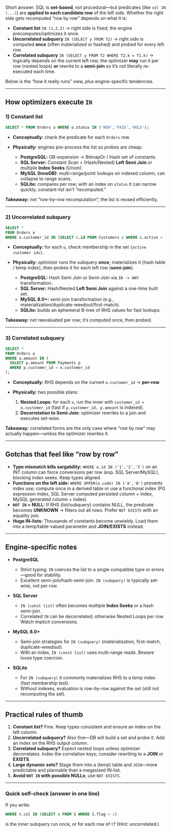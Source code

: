 Short answer: SQL is **set-based**, not procedural—but predicates (like `col IN (...)`) are **applied to each candidate row** of the left side. Whether the right side gets recomputed “row by row” depends on what it is:

* **Constant list** `IN (1,2,3)` → right side is fixed; the engine precomputes/optimizes it once.
* **Uncorrelated subquery** `IN (SELECT y FROM T2)` → right side is computed **once** (often materialized or hashed) and probed for every left row.
* **Correlated subquery** `IN (SELECT y FROM T2 WHERE T2.k = T1.k)` → logically depends on the current left row; the optimizer **may** run it per row (nested loops) **or** rewrite to a **semi-join** so it’s not literally re-executed each time.

Below is the “how it really runs” view, plus engine-specific tendencies.

---

## How optimizers execute `IN`

### 1) Constant list

```sql
SELECT * FROM Orders o WHERE o.status IN ('NEW','PAID','HOLD');
```

* **Conceptually:** check the predicate for each `Orders` row.
* **Physically:** engines pre-process the list so probes are cheap:

  * **PostgreSQL:** OR-expansion → BitmapOr / Hash set of constants.
  * **SQL Server:** Constant Scan + (Hash/Nested) **Left Semi Join** or multiple **Index Seeks** (Union).
  * **MySQL (InnoDB):** multi-range/point lookups on indexed column; can collapse to range scans.
  * **SQLite:** compares per row; with an index on `status` it can narrow quickly; constant-list isn’t “recomputed.”

**Takeaway:** not “row-by-row recomputation”; the list is reused efficiently.

---

### 2) Uncorrelated subquery

```sql
SELECT * 
FROM Orders o
WHERE o.customer_id IN (SELECT c.id FROM Customers c WHERE c.active = 1);
```

* **Conceptually:** for each `o`, check membership in the set `{active customer ids}`.
* **Physically:** optimizer runs the subquery **once**, materializes it (hash table / temp index), then probes it for each left row (**semi-join**).

  * **PostgreSQL:** Hash Semi Join or Semi-Join via `IN -> ANY` transformation.
  * **SQL Server:** Hash/Nested **Left Semi Join** against a one-time built set.
  * **MySQL 8.0+:** semi-join transformation (e.g., materialization/duplicate-weedout/first-match).
  * **SQLite:** builds an ephemeral B-tree of RHS values for fast lookups.

**Takeaway:** not reevaluated per row; it’s computed once, then probed.

---

### 3) Correlated subquery

```sql
SELECT * 
FROM Orders o
WHERE o.amount IN (
  SELECT p.amount FROM Payments p
  WHERE p.customer_id = o.customer_id
);
```

* **Conceptually:** RHS depends on the current `o.customer_id` → **per-row**.
* **Physically:** two possible plans:

  1. **Nested Loops**: for each `o`, run the inner with `customer_id = o.customer_id` (fast if `p.customer_id, p.amount` is indexed).
  2. **Decorrelation to Semi-Join**: optimizer rewrites to a join and executes set-wise.

**Takeaway:** correlated forms are the only case where “row by row” may actually happen—unless the optimizer rewrites it.

---

## Gotchas that feel like “row by row”

* **Type mismatch kills sargability:**
  `WHERE o.id IN ('1','2','3')` on an INT column can force conversions per row (esp. SQL Server/MySQL), blocking index seeks. Keep types aligned.
* **Functions on the left side:**
  `WHERE UPPER(o.code) IN ('A','B')` prevents index use; compute once in a derived table or use a functional index (PG expression index, SQL Server computed persisted column + index, MySQL generated column + index).
* **`NOT IN` + NULL:**
  If RHS (list/subquery) contains NULL, the predicate becomes **UNKNOWN** → filters out all rows. Prefer `NOT EXISTS` with an equality join.
* **Huge IN-lists:**
  Thousands of constants become unwieldy. Load them into a temp/table-valued parameter and **JOIN/EXISTS** instead.

---

## Engine-specific notes

* **PostgreSQL**

  * Strict typing; `IN` coerces the list to a single compatible type or errors—good for stability.
  * Excellent semi-join/hash-semi-join. `IN (subquery)` is typically set-wise, not per row.

* **SQL Server**

  * `IN (const list)` often becomes multiple **Index Seeks** or a hash semi-join.
  * Correlated `IN` can be decorrelated; otherwise Nested Loops per row. Watch implicit conversions.

* **MySQL 8.0+**

  * Semi-join strategies for `IN (subquery)` (materialization, first-match, duplicate-weedout).
  * With an index, `IN (const list)` uses multi-range reads. Beware loose type coercion.

* **SQLite**

  * For `IN (subquery)` it commonly materializes RHS to a temp index (fast membership test).
  * Without indexes, evaluation is row-by-row against the set (still not recomputing the set).

---

## Practical rules of thumb

1. **Constant list?** Fine. Keep types consistent and ensure an index on the left column.
2. **Uncorrelated subquery?** Also fine—DB will build a set and probe it. Add an index on the RHS output column.
3. **Correlated subquery?** Expect nested loops unless optimizer decorrelates. Index the correlation keys; consider rewriting to a **JOIN** or **EXISTS**.
4. **Large dynamic sets?** Stage them into a (temp) table and `JOIN`—more predictable and plannable than a megasized IN-list.
5. **Avoid `NOT IN` with possible NULLs**; use `NOT EXISTS`.

---

### Quick self-check (answer in one line)

If you write:

```sql
WHERE t.col IN (SELECT x FROM S WHERE S.flag = 1)
```

is the inner subquery run once, or for each row of `t`?
(Hint: uncorrelated.)
